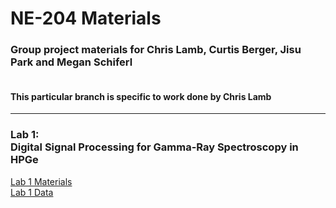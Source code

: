 # NE-204 Materials
### Group project materials for Chris Lamb, Curtis Berger, Jisu Park and Megan Schiferl
#### <br />This particular branch is specific to work done by Chris Lamb
___
### Lab 1: <br />Digital Signal Processing for Gamma-Ray Spectroscopy in HPGe
[Lab 1 Materials](https://github.com/cllamb0/NE-204/tree/chris-branch/Lab-1)
<br />[Lab 1 Data](https://drive.google.com/drive/folders/1xK8hgVoFBG7_MSC2nDfWTzUTIbzpoaWj?usp=sharing)
